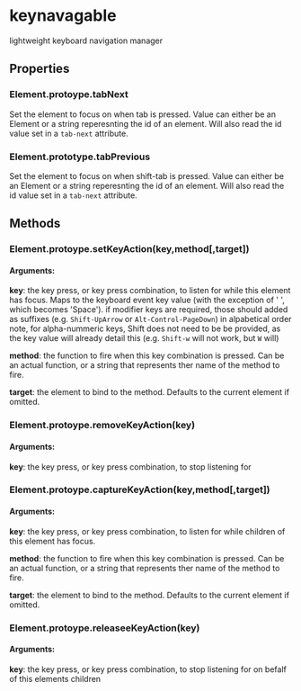 # keynavagable
lightweight keyboard navigation manager

## Properties
### Element.protoype.tabNext
Set the element to focus on when tab is pressed. 
Value can either be an Element or a string reperesnting the id of an element. Will also read the id value set in a `tab-next` attribute.

### Element.prototype.tabPrevious
Set the element to focus on when shift-tab is pressed. 
Value can either be an Element or a string reperesnting the id of an element. Will also read the id value set in a `tab-next` attribute.

## Methods
### Element.protoype.setKeyAction(key,method[,target])
#### Arguments:
**key**: the key press, or key press combination, to listen for while this element has focus. Maps to the keyboard event key value (with the exception of ' ', which becomes 'Space').
   if modifier keys are required, those should added as suffixes (e.g. `Shift-UpArrow` or `Alt-Control-PageDown`) in alpabetical order
   note, for alpha-nummeric keys, Shift does not need to be be provided, as the key value will already detail this 
   (e.g. `Shift-w` will not work, but `W` will)

**method**: the function to fire when this key combination is pressed. Can be an actual function, or a string that represents ther name of the method to fire.

**target**: the element to bind to the method. Defaults to the current element if omitted.

### Element.protoype.removeKeyAction(key)
#### Arguments:
**key**: the key press, or key press combination, to stop listening for

### Element.protoype.captureKeyAction(key,method[,target])
#### Arguments:
**key**: the key press, or key press combination, to listen for while children of this element has focus.

**method**: the function to fire when this key combination is pressed. Can be an actual function, or a string that represents ther name of the method to fire.

**target**: the element to bind to the method. Defaults to the current element if omitted.

### Element.protoype.releaseeKeyAction(key)
#### Arguments:
**key**: the key press, or key press combination, to stop listening for on befalf of this elements children 
